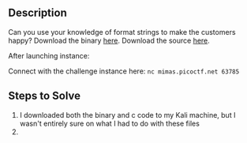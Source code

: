 ## Description
Can you use your knowledge of format strings to make the customers happy? Download the binary [here](https://artifacts.picoctf.net/c_mimas/78/format-string-0). Download the source [here](https://artifacts.picoctf.net/c_mimas/78/format-string-0.c).

After launching instance:

Connect with the challenge instance here: `nc mimas.picoctf.net 63785`

## Steps to Solve
1. I downloaded both the binary and c code to my Kali machine, but I wasn't entirely sure on what I had to do with these files
2. 